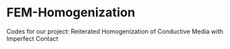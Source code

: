 # FEM-Homogenization
Codes for our project: Reiterated Homogenization of Conductive Media with Imperfect Contact
